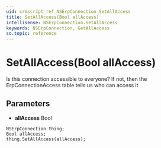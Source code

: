 ```yaml
---
uid: crmscript_ref_NSErpConnection_SetAllAccess
title: SetAllAccess(Bool allAccess)
intellisense: NSErpConnection.SetAllAccess
keywords: NSErpConnection, GetAllAccess
so.topic: reference
---
```


# SetAllAccess(Bool allAccess)

Is this connection accessible to everyone?  If not, then the ErpConnectionAccess table tells us who can access it

## Parameters

* **allAccess** Bool

```crmscript
NSErpConnection thing;
Bool allAccess;
thing.SetAllAccess(allAccess);
```

